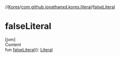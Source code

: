 //[Kores](../index.md)/[com.github.jonathanxd.kores.literal](index.md)/[falseLiteral](false-literal.md)



# falseLiteral  
[jvm]  
Content  
fun [falseLiteral](false-literal.md)(): [Literal](-literal/index.md)  



